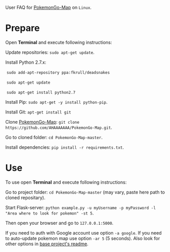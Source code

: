 User FAQ for [PokemonGo-Map](https://github.com/AHAAAAAAA/PokemonGo-Map) on `Linux`.

Prepare
========
Open **Terminal** and execute following instructions:

Update repositories: `sudo apt-get update`.

Install Python 2.7.x:

  &nbsp;`sudo add-apt-repository ppa:fkrull/deadsnakes`
  
  &nbsp;`sudo apt-get update`
  
  &nbsp;`sudo apt-get install python2.7`
  
Install Pip: `sudo apt-get -y install python-pip`.

Install Git: `apt-get install git`

Clone [PokemonGo-Map](): `git clone https://github.com/AHAAAAAAA/PokemonGo-Map.git`.

Go to cloned folder: `cd PokemonGo-Map-master`.

Install dependencies: `pip install -r requirements.txt`.

Use
======

To use open **Terminal** and execute following instructions:

Go to project folder: `cd PokemonGo-Map-master` (may vary, paste here path to cloned repositary).

Start Flask-server: `python example.py -u myUsername -p myPassword -l "Area where to look for pokemon" -st 5`.

Then open your browser and go to `127.0.0.1:5000`.

If you need to auth with Google account use option `-a google`. If you need to auto-update pokemon map use option `-ar 5` (5 seconds). Also look for other options in [base project's readme](https://github.com/AHAAAAAAA/PokemonGo-Map).
